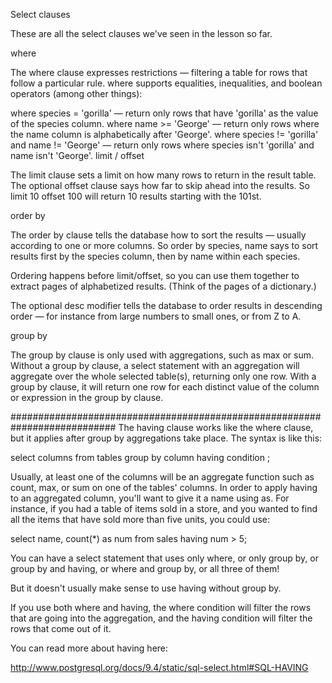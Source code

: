 Select clauses

These are all the select clauses we've seen in the lesson so far.

where

The where clause expresses restrictions — filtering a table for rows that follow a particular rule. where supports equalities, inequalities, and boolean operators (among other things):

where species = 'gorilla' — return only rows that have 'gorilla' as the value of the species column.
where name >= 'George' — return only rows where the name column is alphabetically after 'George'.
where species != 'gorilla' and name != 'George' — return only rows where species isn't 'gorilla' and name isn't 'George'.
limit / offset

The limit clause sets a limit on how many rows to return in the result table. The optional offset clause says how far to skip ahead into the results. So limit 10 offset 100 will return 10 results starting with the 101st.

order by

The order by clause tells the database how to sort the results — usually according to one or more columns. So order by species, name says to sort results first by the species column, then by name within each species.

Ordering happens before limit/offset, so you can use them together to extract pages of alphabetized results. (Think of the pages of a dictionary.)

The optional desc modifier tells the database to order results in descending order — for instance from large numbers to small ones, or from Z to A.

group by

The group by clause is only used with aggregations, such as max or sum. Without a group by clause, a select statement with an aggregation will aggregate over the whole selected table(s), returning only one row. With a group by clause, it will return one row for each distinct value of the column or expression in the group by clause.

###########################################################################
The having clause works like the where clause, but it applies after group by aggregations take place. The syntax is like this:

select columns from tables group by column having condition ;

Usually, at least one of the columns will be an aggregate function such as count, max, or sum on one of the tables' columns. In order to apply having to an aggregated column, you'll want to give it a name using as. For instance, if you had a table of items sold in a store, and you wanted to find all the items that have sold more than five units, you could use:

select name, count(*) as num from sales having num > 5;

You can have a select statement that uses only where, or only group by, or group by and having, or where and group by, or all three of them!

But it doesn't usually make sense to use having without group by.

If you use both where and having, the where condition will filter the rows that are going into the aggregation, and the having condition will filter the rows that come out of it.

You can read more about having here:

http://www.postgresql.org/docs/9.4/static/sql-select.html#SQL-HAVING



